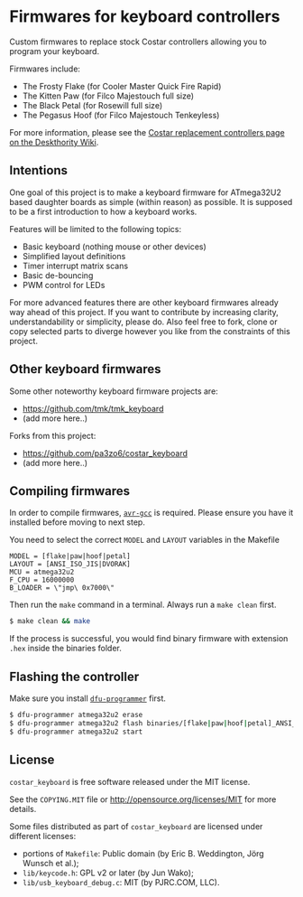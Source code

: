 # Firmwares for keyboard controllers

Custom firmwares to replace stock Costar controllers allowing you to
program your keyboard.

Firmwares include:

* The Frosty Flake (for Cooler Master Quick Fire Rapid)
* The Kitten Paw (for Filco Majestouch full size)
* The Black Petal (for Rosewill full size)
* The Pegasus Hoof (for Filco Majestouch Tenkeyless)

For more information, please see the [Costar replacement controllers page
on the Deskthority Wiki](http://deskthority.net/wiki/Costar_replacement_controllers).

## Intentions

One goal of this project is to make a keyboard firmware for ATmega32U2 based
daughter boards as simple (within reason) as possible. It is supposed to be a
first introduction to how a keyboard works.

Features will be limited to the following topics:

* Basic keyboard (nothing mouse or other devices)
* Simplified layout definitions
* Timer interrupt matrix scans
* Basic de-bouncing
* PWM control for LEDs

For more advanced features there are other keyboard firmwares already way ahead
of this project. If you want to contribute by increasing clarity,
understandability or simplicity, please do.
Also feel free to fork, clone or copy selected parts to diverge however
you like from the constraints of this project.

## Other keyboard firmwares

Some other noteworthy keyboard firmware projects are:

* https://github.com/tmk/tmk_keyboard
* (add more here..)

Forks from this project:

* https://github.com/pa3zo6/costar_keyboard
* (add more here..)

## Compiling firmwares

In order to compile firmwares, [`avr-gcc`](http://www.nongnu.org/avr-libc/) is
required. Please ensure you have it installed before moving to next step.

You need to select the correct `MODEL` and `LAYOUT` variables in the Makefile

```make
MODEL = [flake|paw|hoof|petal]
LAYOUT = [ANSI_ISO_JIS|DVORAK]
MCU = atmega32u2
F_CPU = 16000000
B_LOADER = \"jmp\ 0x7000\"
```

Then run the `make` command in a terminal. Always run a `make clean` first.

```sh
$ make clean && make
```

If the process is successful, you would find binary firmware with
extension `.hex` inside the binaries folder.

## Flashing the controller

Make sure you install [`dfu-programmer`](http://dfu-programmer.github.io/) first.

```sh
$ dfu-programmer atmega32u2 erase
$ dfu-programmer atmega32u2 flash binaries/[flake|paw|hoof|petal]_ANSI_ISO_JIS.hex
$ dfu-programmer atmega32u2 start
```

## License

`costar_keyboard` is free software released under the MIT license.

See the `COPYING.MIT` file or <http://opensource.org/licenses/MIT>
for more details.

Some files distributed as part of `costar_keyboard` are licensed under
different licenses:

* portions of `Makefile`: Public domain (by Eric B. Weddington, Jörg
  Wunsch et al.);
* `lib/keycode.h`: GPL v2 or later (by Jun Wako);
* `lib/usb_keyboard_debug.c`: MIT (by PJRC.COM, LLC).
